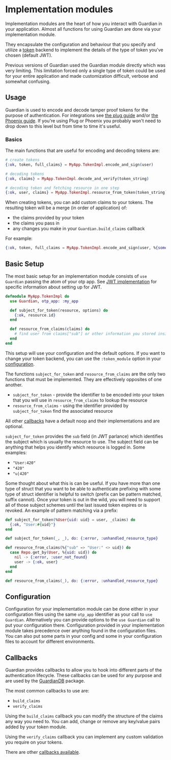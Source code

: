 # Implementation modules

Implementation modules are the heart of how you interact with Guardian in your application.
Almost all functions for using Guardian are done via your implementation module.

They encapsulate the configuration and behaviour that you specify and utilize a [token](tokens-start.html) backend to implement the details of the type of token you've chosen (default JWT).

Previous versions of Guardian used the Guardian module directly which was very limiting.
This limitation forced only a single type of token could be used for your entire application and made customization difficult, verbose and somewhat confusing.

## Usage

Guardian is used to encode and decode tamper proof tokens for the purpose of authentication. For integrations see [the plug guide](plug-start.html) and/or [the Phoenix guide](phoenix-start.html). If you're using Plug or Phoenix you probably won't need to drop down to this level but from time to time it's useful.

### Basics

The main functions that are useful for encoding and decoding tokens are:

```elixir
# create tokens
{:ok, token, full_claims} = MyApp.TokenImpl.encode_and_sign(user)

# decoding tokens
{:ok, claims} = MyApp.TokenImpl.decode_and_verify(token_string)

# decoding token and fetching resource in one step
{:ok, user, claims} = MyApp.TokenImpl.resource_from_token(token_string)
```

When creating tokens, you can add custom claims to your tokens. The resulting token will be a merge (in order of application) of:

* the claims provided by your token
* the claims you pass in
* any changes you make in your `Guardian.build_claims` callback

For example:

```elixir
{:ok, token, full_claims = MyApp.TokenImpl.encode_and_sign(user, %{some: "data to store"})
```

## Basic Setup

The most basic setup for an implementation module consists of `use Guardian` passing the atom of your otp app. See [JWT implementation](tokens-jwt-setup.html) for specific information about setting up for JWT.

```elixir
defmodule MyApp.TokenImpl do
  use Guardian, otp_app: :my_app

  def subject_for_token(resource, options) do
    {:ok, resource.id}
  end

  def resource_from_claims(claims) do
    # find user from claims["sub"] or other information you stored inside claims
  end
end
```

This setup will use your configuration and the default options.
If you want to change your token backend, you can use the `:token_module` option in your [configuration](introduction-implementation.html#configuration).

The functions `subject_for_token` and `resource_from_claims` are the only two functions that must be implemented. They are effectively opposites of one another.

* `subject_for_token` - provide the identifier to be encoded into your token that you will use in `resource_from_claims` to lookup the resource
* `resource_from_claims` - using the identifier provided by `subject_for_token` find the associated resource

All other [callbacks](introduction-implementation#callbacks) have a default noop and their implementations and are optional.

`subject_for_token` provides the `sub` field (in JWT parlance) which identifies the subject which is usually the resource to use. The subject field can be anything that helps you identify which resource is logged in. Some examples:

* `"User:420"`
* `"420"`
* `"u|420"`

Some thought about what this is can be useful. If you have more than one type of struct that you want to be able to authenticate prefixing with some type of struct identifier is helpful to switch (prefix can be pattern matched, suffix cannot). Once your token is out in the wild, you will need to support all of those subject schemes until the last issued token expires or is revoked. An example of pattern matching via a prefix:

```elixir
def subject_for_token(%User{uid: uid} = user, _claims) do
  {:ok, "User:#{uid}"}
end

def subject_for_token(_, _), do: {:error, :unhandled_resource_type}

def resource_from_claims(%{"sub" => "User:" <> uid}) do
  case Repo.get_by(User, %{uid: uid}) do
    nil -> {:error, :user_not_found}
    user -> {:ok, user}
  end
end

def resource_from_claims(_), do: {:error, :unhandled_resource_type}
```

## Configuration

Configuration for your implementation module can be done either in your configuration files using the same `otp_app` identifier as your call to `use Guardian`. Alternatively you can provide options to the `use Guardian` call to put your configuration there. Configuration provided in your implementation module takes precedence over anything found in the configuration files. You can also put some parts in your config and some in your configuration files to account for different environments.

## Callbacks

Guardian provides callbacks to allow you to hook into different parts of the authentication lifecycle. These callbacks can be used for any purpose and are used by the [GuardianDB](https://github.com/ueberauth/guardian_db) package.

The most common callbacks to use are:

* `build_claims`
* `verify_claims`

Using the `build_claims` callback you can modify the structure of the claims any way you need to. You can add, change or remove any key/value pairs added by your token module.

Using the `verify_claims` callback you can implement any custom validation you require on your tokens.

There are other [callbacks available](Guardian.html#callbacks).
